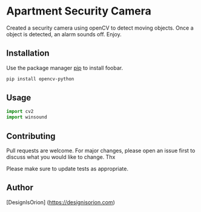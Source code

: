 # Apartment Security Camera

Created a security camera using openCV to detect moving objects. Once a object is detected, an alarm sounds off. Enjoy.

## Installation

Use the package manager [pip](https://pip.pypa.io/en/stable/) to install foobar.

```bash
pip install opencv-python
```

## Usage

```python
import cv2
import winsound
```

## Contributing
Pull requests are welcome. For major changes, please open an issue first to discuss what you would like to change. Thx

Please make sure to update tests as appropriate.

## Author
[DesignIsOrion] (https://designisorion.com)

